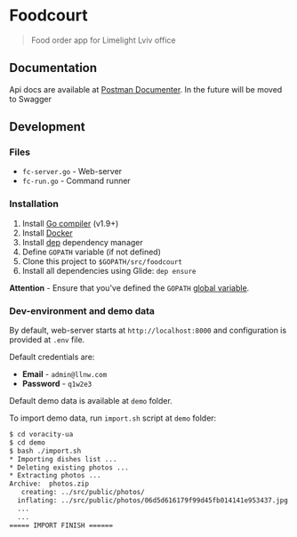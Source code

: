 # Foodcourt
> Food order app for Limelight Lviv office

## Documentation
Api docs are available at [Postman Documenter](https://documenter.getpostman.com/view/1108844/voracity/77mZMFv). In the future will be moved to Swagger

## Development

### Files

* `fc-server.go` - Web-server
* `fc-run.go` - Command runner

### Installation

1. Install [Go compiler](https://golang.org/) (v1.9+)
2. Install [Docker](https://www.docker.com/)
3. Install [dep](https://github.com/golang/dep) dependency manager
4. Define `GOPATH` variable (if not defined)
5. Clone this project to `$GOPATH/src/foodcourt`
6. Install all dependencies using Glide: `dep ensure`

**Attention** - Ensure that you've defined the `GOPATH` [global variable](https://github.com/golang/go/wiki/GOPATH).


### Dev-environment and demo data
By default, web-server starts at `http://localhost:8000` and configuration is provided at `.env` file.

Default credentials are:
* **Email** - `admin@llnw.com`
* **Password** - `q1w2e3`

Default demo data is available at `demo` folder.

To import demo data, run `import.sh` script at `demo` folder:
```bash
$ cd voracity-ua
$ cd demo
$ bash ./import.sh
* Importing dishes list ...
* Deleting existing photos ...
* Extracting photos ...
Archive:  photos.zip
   creating: ../src/public/photos/
  inflating: ../src/public/photos/06d5d616179f99d45fb014141e953437.jpg
  ...
  ...
===== IMPORT FINISH ======
```